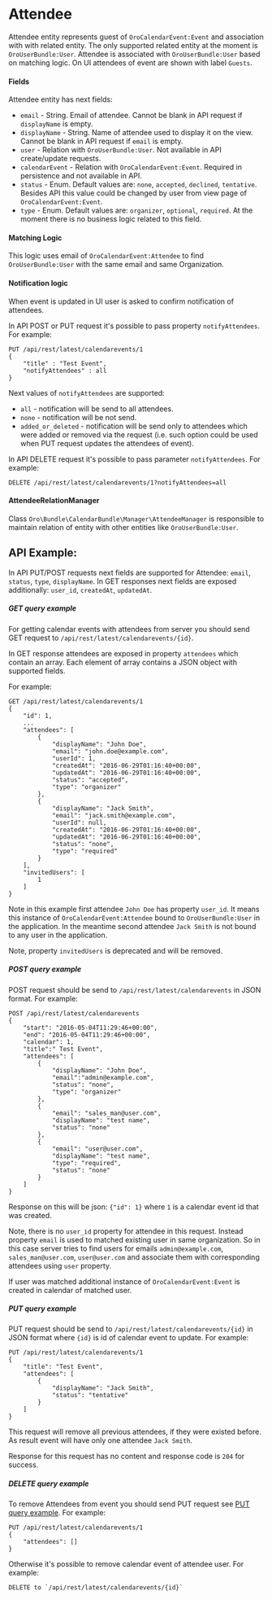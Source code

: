# Attendee

Attendee entity represents guest of `OroCalendarEvent:Event` and association with with related entity.
The only supported related entity at the moment is `OroUserBundle:User`. Attendee is associated with `OroUserBundle:User` based on 
matching logic. On UI attendees of event are shown with label `Guests`.

#### Fields

Attendee entity has next fields:

* `email` - String. Email of attendee. Cannot be blank in API request if `displayName` is empty.
* `displayName` - String. Name of attendee used to display it on the view. Cannot be blank in API request if `email` is empty.
* `user` - Relation with `OroUserBundle:User`. Not available in API create/update requests.
* `calendarEvent` - Relation with `OroCalendarEvent:Event`. Required in persistence and not available in API. 
* `status` - Enum. Default values are: `none`, `accepted`, `declined`, `tentative`. Besides API this value could be changed by user from view page of `OroCalendarEvent:Event`.
* `type` - Enum. Default values are: `organizer`, `optional`, `required`. At the moment there is no business logic related to this field.

#### Matching Logic

This logic uses email of `OroCalendarEvent:Attendee` to find `OroUserBundle:User` with the same email and same Organization.

#### Notification logic

When event is updated in UI user is asked to confirm notification of attendees.
 
In API POST or PUT request it's possible to pass property `notifyAttendees`. For example:

```
PUT /api/rest/latest/calendarevents/1
{
    "title" : "Test Event",
    "notifyAttendees" : all
}
```
Next values of `notifyAttendees` are supported: 
- `all` - notification will be send to all attendees. 
- `none` - notification will be not send. 
- `added_or_deleted` - notification will be send only to attendees which were added or removed via the request (i.e. such option could be used when PUT request updates the attendees of event).
 
In API DELETE request it's possible to pass parameter `notifyAttendees`. For example:

```
DELETE /api/rest/latest/calendarevents/1?notifyAttendees=all
```

#### AttendeeRelationManager

Class `Oro\Bundle\CalendarBundle\Manager\AttendeeManager` is responsible to maintain relation of entity with other entities like `OroUserBundle:User`.

## API Example:

In API PUT/POST requests next fields are supported for Attendee: `email`, `status`,  `type`, `displayName`.
In GET responses next fields are exposed additionally: `user_id`, `createdAt`, `updatedAt`.
 
##### GET query example

For getting calendar events with attendees from server you should send GET request to `/api/rest/latest/calendarevents/{id}`.

In GET response attendees are exposed in property `attendees` which contain an array. Each element of array contains a JSON object 
with supported fields. 

For example:

```
GET /api/rest/latest/calendarevents/1
{
    "id": 1,
    ...
    "attendees": [
        {
            "displayName": "John Doe",
            "email": "john.doe@example.com",
            "userId": 1,
            "createdAt": "2016-06-29T01:16:40+00:00",
            "updatedAt": "2016-06-29T01:16:40+00:00",
            "status": "accepted",
            "type": "organizer"
        },
        {
            "displayName": "Jack Smith",
            "email": "jack.smith@example.com",
            "userId": null,
            "createdAt": "2016-06-29T01:16:40+00:00",
            "updatedAt": "2016-06-29T01:16:40+00:00",
            "status": "none",
            "type": "required"
        }
    ],
    "invitedUsers": [
        1
    ]
}
```

Note in this example first attendee `John Doe` has property `user_id`. It means this instance of `OroCalendarEvent:Attendee` bound to `OroUserBundle:User` in the application.
In the meantime second attendee `Jack Smith` is not bound to any user in the application.

Note, property `invitedUsers` is deprecated and will be removed. 


##### POST query example 

POST request should be send to `/api/rest/latest/calendarevents` in JSON format. For example:

```
POST /api/rest/latest/calendarevents
{
    "start": "2016-05-04T11:29:46+00:00",
    "end": "2016-05-04T11:29:46+00:00",
    "calendar": 1,
    "title":" Test Event",
    "attendees": [
        {
            "displayName": "John Doe",
            "email":"admin@example.com",
            "status": "none",
            "type": "organizer"
        },
        {
            "email": "sales_man@user.com",
            "displayName": "test name", 
            "status": "none"
        },
        {
            "email": "user@user.com",
            "displayName": "test name", 
            "type": "required",
            "status": "none"
        }
    ]
}
```

Response on this will be json: `{"id": 1}` where `1` is a calendar event id that was created.

Note, there is no `user_id` property for attendee in this request. Instead property `email` is used to matched existing user in same organization.
So in this case server tries to find users for emails `admin@example.com`, `sales_man@user.com`, `user@user.com` and associate them
with corresponding attendees using `user` property. 

If user was matched additional instance of `OroCalendarEvent:Event` is created in calendar of matched user.

##### PUT query example

PUT request should be send to `/api/rest/latest/calendarevents/{id}` in JSON format where `{id}` is id of calendar event to update.
For example:

```
PUT /api/rest/latest/calendarevents/1
{
    "title": "Test Event",
    "attendees": [
        {
            "displayName": "Jack Smith", 
            "status": "tentative"
        }
    ]   
}
```

This request will remove all previous attendees, if they were existed before. As result event will have only one attendee `Jack Smith`.

Response for this request has no content and response code is `204` for success. 


##### DELETE query example 

To remove Attendees from event you should send PUT request see [PUT query example](#put-query-example). For example:

```
PUT /api/rest/latest/calendarevents/1
{
    "attendees": []
}
```
Otherwise it's possible to remove calendar event of attendee user. For example:

```
DELETE to `/api/rest/latest/calendarevents/{id}`
```
